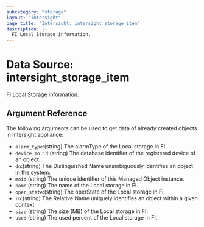 ```yaml
---
subcategory: "storage"
layout: "intersight"
page_title: "Intersight: intersight_storage_item"
description: |-
  FI Local Storage information.
---
```


# Data Source: intersight_storage_item
FI Local Storage information.
## Argument Reference
The following arguments can be used to get data of already created objects in Intersight appliance:
* `alarm_type`:(string) The alarmType of the Local storage in FI. 
* `device_mo_id`:(string) The database identifier of the registered device of an object. 
* `dn`:(string) The Distinguished Name unambiguously identifies an object in the system. 
* `moid`:(string) The unique identifier of this Managed Object instance. 
* `name`:(string) The name of the Local storage in FI. 
* `oper_state`:(string) The operState of the Local storage in FI. 
* `rn`:(string) The Relative Name uniquely identifies an object within a given context. 
* `size`:(string) The size (MB) of the Local storage in FI. 
* `used`:(string) The used percent of the Local storage in FI. 
